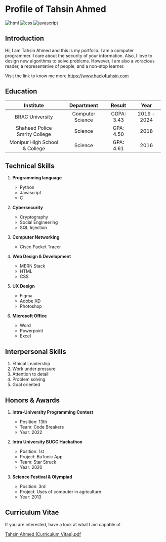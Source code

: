 # Profile of Tahsin Ahmed

![html](https://img.shields.io/badge/HTML-5.0-C70A0C?style=for-the-badges&logo=HTML) ![css](https://img.shields.io/badge/CSS-3.0-4285F4$?style=for-the-badges&logo=CSS) ![javascript](https://img.shields.io/badge/JavaScript-ES14-FF5733$?style=for-the-badges&logo=JavaScript)

## Introduction

Hi, I am Tahsin Ahmed and this is my portfolio. I am a computer programmer. I care about the security of your information. Also, I love to design new algorithms to solve problems. However, I am also a voracious reader, a representative of people, and a non-stop learner.

Visit the link to know me more https://www.hack4tahsin.com

## Education

| Institute | Department | Result | Year |
|:---------:|:----------:|:------:|:----:|
| BRAC University | Computer Science | CGPA: 3.43 | 2019 - 2024 |
| Shaheed Police Smrity College | Science | GPA: 4.50 | 2018 |
| Monipur High School & College | Science | GPA: 4.61 | 2016 |

## Technical Skills

1. **Programming language**
   - Python
   - Javascript
   - C
     
3. **Cybersecurity**
   - Cryptography
   - Social Engineering
   - SQL Injection
     
4. **Computer Networking**
   - Cisco Packet Tracer
     
6. **Web Design & Development**
   - MERN Stack
   - HTML
   - CSS
     
7. **UX Design**
   - Figma
   - Adobe XD
   - Photoshop
     
8. **Microsoft Office**
   - Word
   - Powerpoint
   - Excel
  
## Interpersonal Skills

1. Ethical Leadership
2. Work under pressure
3. Attention to detail
4. Problem solving
5. Goal oriented

## Honors & Awards

1. **Intra-University Programming Contest**
   - Position: 13th
   - Team: Code Breakers
   - Year: 2022
     
3. **Intra University BUCC Hackathon**
   - Position: 1st
   - Project: BuTonic App
   - Team: Star Struck
   - Year: 2020
     
5. **Science Festival & Olympiad**
   - Position: 3rd
   - Project: Uses of computer in agriculture
   - Year: 2013

## Curriculum Vitae

If you are interested, have a look at what I am capable of.

[Tahsin Ahmed (Curriculum Vitae).pdf](https://github.com/hack4tahsin/hack4tahsin.github.io/files/13760029/Tahsin.Ahmed.Curriculum.Vitae.pdf)
